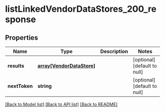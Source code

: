 # listLinkedVendorDataStores_200_response

## Properties
Name | Type | Description | Notes
------------ | ------------- | ------------- | -------------
**results** | [**array[VendorDataStore]**](VendorDataStore.md) |  | [optional] [default to null]
**nextToken** | **string** |  | [optional] [default to null]

[[Back to Model list]](../README.md#documentation-for-models) [[Back to API list]](../README.md#documentation-for-api-endpoints) [[Back to README]](../README.md)


